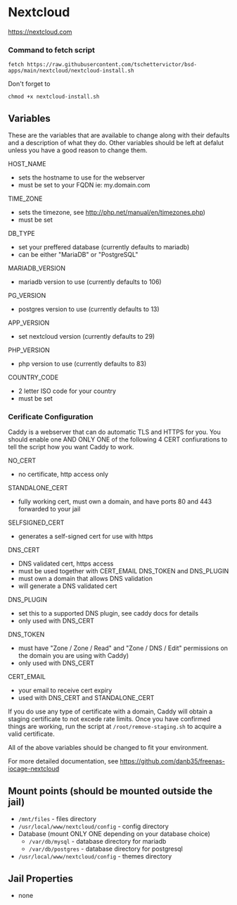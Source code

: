 # Nextcloud
https://nextcloud.com

### Command to fetch script
```
fetch https://raw.githubusercontent.com/tschettervictor/bsd-apps/main/nextcloud/nextcloud-install.sh
```

Don't forget to
```
chmod +x nextcloud-install.sh
```

## Variables
These are the variables that are available to change along with their defaults and a description of what they do. Other variables should be left at defalut unless you have a good reason to change them.

HOST_NAME
- sets the hostname to use for the webserver
- must be set to your FQDN ie: my.domain.com

TIME_ZONE
- sets the timezone, see http://php.net/manual/en/timezones.php)
- must be set

DB_TYPE
- set your preffered database (currently defaults to mariadb)
- can be either "MariaDB" or "PostgreSQL"

MARIADB_VERSION
- mariadb version to use (currently defaults to 106)

PG_VERSION
- postgres version to use (currently defaults to 13)

APP_VERSION
- set nextcloud version (currently defaults to 29)

PHP_VERSION
- php version to use (currently defaults to 83)

COUNTRY_CODE
- 2 letter ISO code for your country
- must be set

### Cerificate Configuration

Caddy is a webserver that can do automatic TLS and HTTPS for you. You should enable one AND ONLY ONE of the following 4 CERT confiurations to tell the script how you want Caddy to work.

NO_CERT
- no certificate, http access only

STANDALONE_CERT
- fully working cert, must own a domain, and have ports 80 and 443 forwarded to your jail

SELFSIGNED_CERT
- generates a self-signed cert for use with https

DNS_CERT 
- DNS validated cert, https access
- must be used together with CERT_EMAIL DNS_TOKEN and DNS_PLUGIN
- must own a domain that allows DNS validation
- will generate a DNS validated cert

DNS_PLUGIN
- set this to a supported DNS plugin, see caddy docs for details
- only used with DNS_CERT

DNS_TOKEN
- must have "Zone / Zone / Read" and "Zone / DNS / Edit" permissions on the domain you are using with Caddy)
- only used with DNS_CERT 

CERT_EMAIL
- your email to receive cert expiry
- used with DNS_CERT and STANDALONE_CERT

If you do use any type of certificate with a domain, Caddy will obtain a staging certificate to not excede rate limits. Once you have confirmed things are working, run the script at `/root/remove-staging.sh` to acquire a valid certificate.

All of the above variables should be changed to fit your environment.

For more detailed documentation, see https://github.com/danb35/freenas-iocage-nextcloud

## Mount points (should be mounted outside the jail)
- `/mnt/files` - files directory
- `/usr/local/www/nextcloud/config` - config directory
- Database (mount ONLY ONE depending on your database choice)
  - `/var/db/mysql` - database directory for mariadb
  - `/var/db/postgres` - database directory for postgresql
- `/usr/local/www/nextcloud/config` - themes directory

## Jail Properties
- none

